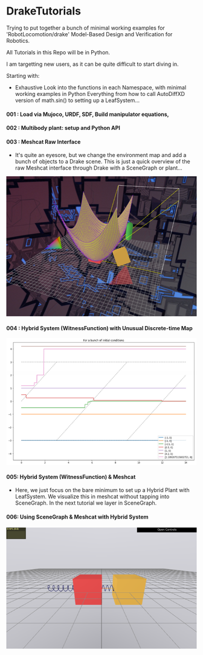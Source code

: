 # DrakeTutorials
Trying to put together a bunch of minimal working examples for 'RobotLocomotion/drake' Model-Based Design and Verification for Robotics.

All Tutorials in this Repo will be in Python.

I am targetting new users, as it can be quite difficult to start diving in.


Starting with:

- Exhaustive Look into the functions in each Namespace, with minimal working examples in Python
       Everything from how to call AutoDiffXD version of math.sin() to setting up a LeafSystem...

#### 001 : Load via Mujoco, URDF, SDF, Build manipulator equations,
         
#### 002  : Multibody plant: setup and Python API

#### 003 : Meshcat Raw Interface
- It's quite an eyesore, but we change the environment map and add a bunch of objects to a Drake scene. This is just a quick overview of the raw Meshcat interface through Drake with a SceneGraph or plant...
  
<p align="center">
<img src="https://github.com/drewhamiltonasdf/DrakeTutorials/blob/main/imgs/meshcat.png"> 
</p>
        
#### 004 : Hybrid System (WitnessFunction) with Unusual Discrete-time Map
<p align="center">
<img src="https://github.com/drewhamiltonasdf/DrakeTutorials/blob/main/imgs/UnusualHybridSystem.png"> 
</p>

#### 005: Hybrid System (WitnessFunction) & Meshcat
- Here, we just focus on the bare minimum to set up a Hybrid Plant with LeafSystem. We visualize this in meshcat without tapping into SceneGraph. In the next tutorial we layer in SceneGraph.

#### 006: Using SceneGraph & Meshcat with Hybrid System
<p align="center">
<img src="https://github.com/drewhamiltonasdf/DrakeTutorials/blob/main/imgs/HybridSystem.png"> 
</p>
